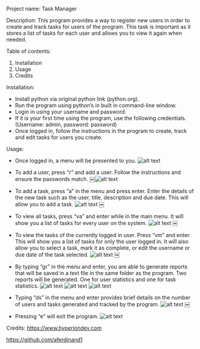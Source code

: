 Project name: Task Manager

Description: This program provides a way to register new users in order to create and track tasks for users of the program. This task is important as it stores a list of tasks for each user and allows you to view it again when needed.

Table of contents:
1) Installation
2) Usage
3) Credits

Installation: 
- Install python via original python link (python.org).
- Run the program using python’s in built in command-line window.
- Login in using your username and password. 
- If it is your first time using the program, use the following credentials. (Username: admin, password: password)
- Once logged in, follow the instructions in the program to create, track and edit tasks for users you create.

Usage:
- Once logged in, a menu will be presented to you.
![alt text](https://github.com/aferdinand1/finalCapstone/blob/main/README.rtfd/Pasted%20Graphic%201.png?raw=true)

- To add a user, press “r” and add a user. Follow the instructions and ensure the passwords match.
￼![alt text](https://github.com/aferdinand1/finalCapstone/blob/main/README.rtfd/Pasted%20Graphic%202.png?raw=true)

- To add a task, press “a” in the menu and press enter. Enter the details of the new task such as the user, title, description and due date. This will allow you to add a task.
![alt text](https://github.com/aferdinand1/finalCapstone/blob/main/README.rtfd/Pasted%20Graphic%203.png?raw=true)
￼
- To view all tasks, press “va” and enter while in the main menu. It will show you a list of tasks for every user on the system.
![alt text](https://github.com/aferdinand1/finalCapstone/blob/main/README.rtfd/Pasted%20Graphic%204.png?raw=true)
￼
- To view the tasks of the currently logged in user. Press “vm” and enter. This will show you a list of tasks for only the user logged in. It will also allow you to select a task, mark it as complete, or edit the username or due date of the task selected.
![alt text](https://github.com/aferdinand1/finalCapstone/blob/main/README.rtfd/Pasted%20Graphic%205.png?raw=true)
￼
- By typing “gr” in the menu and enter, you are able to generate reports that will be saved in a text file in the same folder as the program. Two reports will be generated. One for user statistics and one for task statistics.
![alt text](https://github.com/aferdinand1/finalCapstone/blob/main/README.rtfd/Pasted%20Graphic%206.png?raw=true)
![alt text](https://github.com/aferdinand1/finalCapstone/blob/main/README.rtfd/Pasted%20Graphic%207.png?raw=true)
![alt text](https://github.com/aferdinand1/finalCapstone/blob/main/README.rtfd/Pasted%20Graphic%208.png?raw=true)

- Typing “ds” in the menu and enter provides brief details on the number of users and tasks generated and tracked by the program.
![alt text](https://github.com/aferdinand1/finalCapstone/blob/main/README.rtfd/Pasted%20Graphic%209.png?raw=true)
￼
- Pressing “e” will exit the program.
![alt text](https://github.com/aferdinand1/finalCapstone/blob/main/README.rtfd/Pasted%20Graphic%2010.png?raw=true)

Credits:
https://www.hyperiondev.com

https://github.com/aferdinand1
